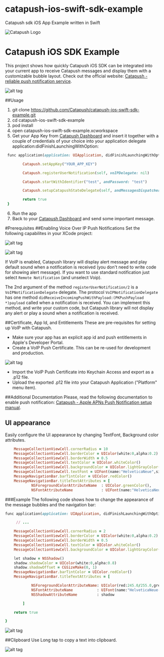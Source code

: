 # catapush-ios-swift-sdk-example
Catapush sdk iOS App Example written in Swift

![Catapush Logo](https://github.com/Catapush/catapush-ios-swift-sdk-example/blob/master/catapush_logo.png)

# Catapush iOS SDK Example

This project shows how quickly Catapush iOS SDK can be integrated into your current app to receive Catapush messages and display them with a customizable bubble layout. Check out the official website: [Catapush - reliable push notification service](http://www.catapush.com).

![alt tag](https://github.com/Catapush/catapush-ios-swift-sdk-example/blob/master/catapush_screen_shot.jpg)


##Usage


1. git clone https://github.com/Catapush/catapush-ios-swift-sdk-example.git
2. cd catapush-ios-swift-sdk-example
3. pod install
4. open catapush-ios-swift-sdk-example.xcworkspace
5. Get your App Key from [Catapush Dashboard](http://www.catapush.com) and insert it together with a couple of credentials of your choice into your application delegate application:didFinishLaunchingWithOption:
```ruby
 func application(application: UIApplication, didFinishLaunchingWithOptions launchOptions: [NSObject: AnyObject]?) -> Bool {

        Catapush.setAppKey("YOUR_APP_KEY")

        Catapush.registerUserNotification(self, voIPDelegate: nil)

        Catapush.startWithIdentifier("test", andPassword: "test")

        Catapush.setupCatapushStateDelegate(self, andMessagesDispatcherDelegate: self)

        return true
 }
```
6. Run the app
7. Back to your [Catapush Dashboard](http://www.catapush.com) and send some important message.


#Prerequisites
##Enabling Voice Over IP Push Notifications
Set the following capabilites in your XCode project:

![alt tag](https://github.com/Catapush/catapush-ios-sdk-pod/blob/master/capabilities_remote_xcode.png)

![alt tag](https://github.com/Catapush/catapush-ios-sdk-pod/blob/master/capabilities_xcode.png)

If VoIP is enabled, Catapush library will display alert message and play default sound when a notification is received
(you don't need to write code for showing alert message).
If you want to use standard notification just select ```Remote Notification``` (and unselect Voip).

The 2nd argument of the method ```registerUserNotification/2``` is a ```VoIPNotificationDelegate``` delegate.
The protocol ```VoIPNotificationDelegate``` has one method ```didReceiveIncomingPushWithPayload:(PKPushPayload *)payload``` called when a notification is received.  You can implement this method, and write your custom code, but  Catapush
library will not display any alert or play a sound when a notification is received.

##Certificate, App Id, and Entitlements
These are pre-requisites for setting up VoIP with Catapush.
* Make sure your app has an explicit app id and push entitlements in Apple's Developer Portal.
* Create a VoIP Push Certificate. This can be re-used for development and production.

![alt tag](https://github.com/Catapush/catapush-ios-sdk-pod/blob/master/voip_cert.png)

* Import the VoIP Push Certificate into Keychain Access and export as a .p12 file.
* Upload the exported .p12 file into your Catapush Application ("Platform" menu item).


##Additional Documentation 
Please, read the following documentation to enable push notification: [Catapush - Apple APNs Push Notification setup manual](http://www.catapush.com/docs-ios?__hssc=240266844.6.1447949295248&__hstc=240266844.8906dd1311d28178e3c8bdbb3bf2886a.1447404199228.1447945741012.1447949295248.9&hsCtaTracking=315ccd2b-1bb0-4020-b9f9-8b8dec529f1f|efb89882-78ec-4125-9441-59cdfd6082b2).


## UI appearance
Easily configure the UI appearance by changing TextFont, Background color attributes.

```ruby
	MessageCollectionViewCell.cornerRadius = 10
  	MessageCollectionViewCell.borderColor = UIColor(white:0,alpha:0.2)
    MessageCollectionViewCell.borderWidth = 0.5
    MessageCollectionViewCell.textColor = UIColor.whiteColor()
    MessageCollectionViewCell.backgroundColor = UIColor.lightGrayColor()
    MessageCollectionViewCell.textFont = UIFont(name:"HelveticaNeue",size:18)!
    MessageNavigationBar.barTintColor = UIColor.redColor()
    MessageNavigationBar.titleTextAttributes = [
    		NSForegroundColorAttributeName	: UIColor.greenColor(),
            NSFontAttributeName				: UIFont(name:"HelveticaNeue-CondensedBlack", size:21.0)!];
```
###Example
The following code shows how to change the appearance of the message bubbles and the navigation bar:
```ruby
func application(application: UIApplication, didFinishLaunchingWithOptions launchOptions: [NSObject: AnyObject]?) -> Bool {

     // ...

    MessageCollectionViewCell.cornerRadius = 2
    MessageCollectionViewCell.borderColor = UIColor(white:0,alpha:0.2)
   	MessageCollectionViewCell.borderWidth = 0.5
   	MessageCollectionViewCell.textColor = UIColor.whiteColor()
    MessageCollectionViewCell.backgroundColor = UIColor.lightGrayColor()

    let shadow = NSShadow()
    shadow.shadowColor = UIColor(white:0,alpha:0.8)
    shadow.shadowOffset = CGSizeMake(0, 1)
    MessageNavigationBar.barTintColor = UIColor.redColor()
    MessageNavigationBar.titleTextAttributes = [

            NSForegroundColorAttributeName: UIColor(red:245.0/255.0,green:245.0/255.0,blue:255.0/255.0,alpha:1),
            NSFontAttributeName           : UIFont(name:"HelveticaNeue-CondensedBlack", size:21.0)!,
            NSShadowAttributeName         : shadow

        ]

  	return true

}
```
![alt tag](https://github.com/Catapush/catapush-ios-swift-sdk-example/blob/master/catapush_screen_shot_custom_red.jpg)


##Clipboard
Use Long tap to copy a text into clipboard.

![alt tag](https://github.com/Catapush/catapush-ios-swift-sdk-example/blob/master/catapush_screen_shot_clipboard.jpg)
